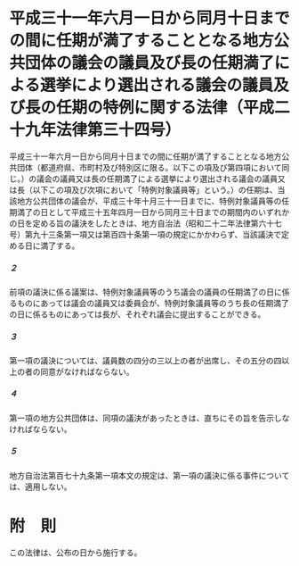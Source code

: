 # 平成三十一年六月一日から同月十日までの間に任期が満了することとなる地方公共団体の議会の議員及び長の任期満了による選挙により選出される議会の議員及び長の任期の特例に関する法律（平成二十九年法律第三十四号）
平成三十一年六月一日から同月十日までの間に任期が満了することとなる地方公共団体（都道府県、市町村及び特別区に限る。以下この項及び第四項において同じ。）の議会の議員又は長の任期満了による選挙により選出される議会の議員又は長（以下この項及び次項において「特例対象議員等」という。）の任期は、当該地方公共団体の議会が、平成三十年十月三十一日までに、特例対象議員等の任期満了の日として平成三十五年四月一日から同月三十日までの期間内のいずれかの日を定める旨の議決をしたときは、地方自治法（昭和二十二年法律第六十七号）第九十三条第一項又は第百四十条第一項の規定にかかわらず、当該議決で定める日に満了する。
##### ２
前項の議決に係る議案は、特例対象議員等のうち議会の議員の任期満了の日に係るものにあっては議会の議員又は委員会が、特例対象議員等のうち長の任期満了の日に係るものにあっては長が、それぞれ議会に提出することができる。
##### ３
第一項の議決については、議員数の四分の三以上の者が出席し、その五分の四以上の者の同意がなければならない。
##### ４
第一項の地方公共団体は、同項の議決があったときは、直ちにその旨を告示しなければならない。
##### ５
地方自治法第百七十九条第一項本文の規定は、第一項の議決に係る事件については、適用しない。
# 附　則
この法律は、公布の日から施行する。
